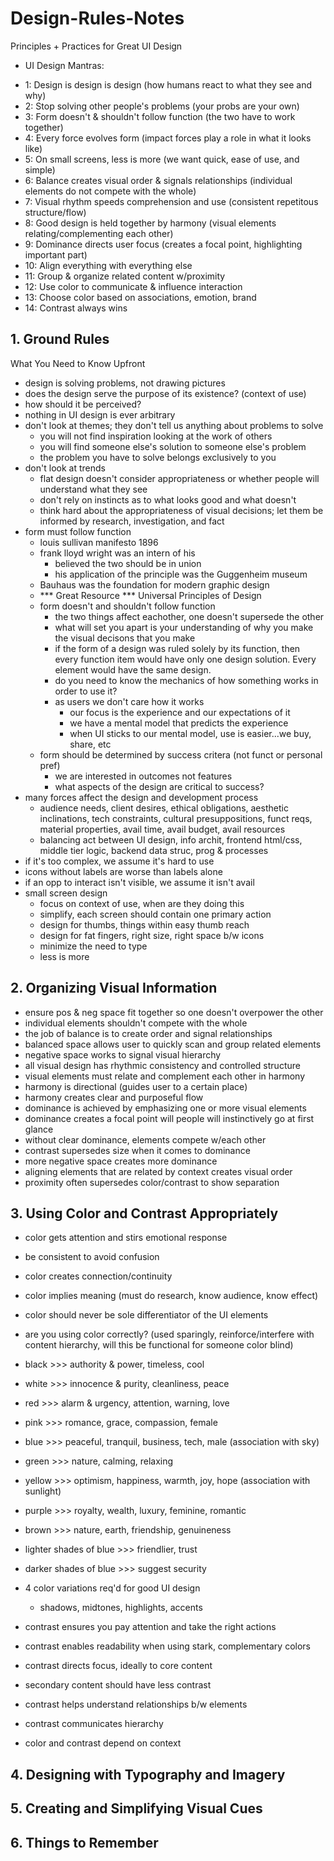 # Design-Rules-Notes 
  Principles + Practices for Great UI Design
  * UI Design Mantras:
  - 1: Design is design is design (how humans react to what they see and why)
  - 2: Stop solving other people's problems (your probs are your own)
  - 3: Form doesn't & shouldn't follow function (the two have to work together)
  - 4: Every force evolves form (impact forces play a role in what it looks like)
  - 5: On small screens, less is more  (we want quick, ease of use, and simple)
  - 6: Balance creates visual order & signals relationships  (individual elements do not compete with the whole)
  - 7: Visual rhythm speeds comprehension and use (consistent repetitous structure/flow)
  - 8: Good design is held together by harmony (visual elements relating/complementing each other)
  - 9: Dominance directs user focus (creates a focal point, highlighting important part)
  - 10: Align everything with everything else
  - 11: Group & organize related content w/proximity
  - 12: Use color to communicate & influence interaction
  - 13: Choose color based on associations, emotion, brand
  - 14: Contrast always wins 

## 1. Ground Rules
  What You Need to Know Upfront
  - design is solving problems, not drawing pictures
  - does the design serve the purpose of its existence? (context of use)
  - how should it be perceived? 
  - nothing in UI design is ever arbitrary
  - don't look at themes; they don't tell us anything about problems to solve
    - you will not find inspiration looking at the work of others
    - you will find someone else's solution to someone else's problem
    - the problem you have to solve belongs exclusively to you
  - don't look at trends
    - flat design doesn't consider appropriateness or whether people will understand what they see
    - don't rely on instincts as to what looks good and what doesn't
    - think hard about the appropriateness of visual decisions; let them be informed by research, investigation, and fact
  - form must follow function
    - louis sullivan manifesto 1896
    - frank lloyd wright was an intern of his
      - believed the two should be in union
      - his application of the principle was the Guggenheim museum
    - Bauhaus was the foundation for modern graphic design
    - *** Great Resource *** Universal Principles of Design
    - form doesn't and shouldn't follow function
      - the two things affect eachother, one doesn't supersede the other
      - what will set you apart is your understanding of why you make the visual decisons that you make
      - if the form of a design was ruled solely by its function, then every function item would have only one design solution. Every element would have the same design.
      - do you need to know the mechanics of how something works in order to use it?
      - as users we don't care how it works
        - our focus is the experience and our expectations of it
        - we have a mental model that predicts the experience
        - when UI sticks to our mental model, use is easier...we buy, share, etc
    - form should be determined by success critera (not funct or personal pref)
      - we are interested in outcomes not features
      - what aspects of the design are critical to success?
  - many forces affect the design and development process
    - audience needs, client desires, ethical obligations, aesthetic inclinations, tech constraints, cultural presuppositions, funct reqs, material properties, avail time, avail budget, avail resources
    - balancing act between UI design, info archit, frontend html/css, middle tier logic, backend data struc, prog & processes
  - if it's too complex, we assume it's hard to use
  - icons without labels are worse than labels alone
  - if an opp to interact isn't visible, we assume it isn't avail
  - small screen design
    - focus on context of use, when are they doing this
    - simplify, each screen should contain one primary action
    - design for thumbs, things within easy thumb reach
    - design for fat fingers, right size, right space b/w icons
    - minimize the need to type
    - less is more

## 2. Organizing Visual Information
  - ensure pos & neg space fit together so one doesn't overpower the other
  - individual elements shouldn't compete with the whole
  - the job of balance is to create order and signal relationships
  - balanced space allows user to quickly scan and group related elements
  - negative space works to signal visual hierarchy
  - all visual design has rhythmic consistency and controlled structure
  - visual elements must relate and complement each other in harmony
  - harmony is directional (guides user to a certain place)
  - harmony creates clear and purposeful flow
  - dominance is achieved by emphasizing one or more visual elements
  - dominance creates a focal point will people will instinctively go at first glance
  - without clear dominance, elements compete w/each other 
  - contrast supersedes size when it comes to dominance
  - more negative space creates more dominance
  - aligning elements that are related by context creates visual order
  - proximity often supersedes color/contrast to show separation

## 3. Using Color and Contrast Appropriately
  - color gets attention and stirs emotional response
  - be consistent to avoid confusion
  - color creates connection/continuity
  - color implies meaning (must do research, know audience, know effect)
  - color should never be sole differentiator of the UI elements
  - are you using color correctly? (used sparingly, reinforce/interfere with content hierarchy, will this be functional for someone color blind)
  - black >>> authority & power, timeless, cool
  - white >>> innocence & purity, cleanliness, peace
  - red >>> alarm & urgency, attention, warning, love
  - pink >>> romance, grace, compassion, female
  - blue >>> peaceful, tranquil, business, tech, male (association with sky)
  - green >>> nature, calming, relaxing
  - yellow >>> optimism, happiness, warmth, joy, hope (association with sunlight) 
  - purple >>> royalty, wealth, luxury, feminine, romantic
  - brown >>> nature, earth, friendship, genuineness

  - lighter shades of blue >>> friendlier, trust
  - darker shades of blue >>> suggest security
  - 4 color variations req'd for good UI design   
    - shadows, midtones, highlights, accents
  - contrast ensures you pay attention and take the right actions
  - contrast enables readability when using stark, complementary colors
  - contrast directs focus, ideally to core content
  - secondary content should have less contrast
  - contrast helps understand relationships b/w elements
  - contrast communicates hierarchy
  - color and contrast depend on context


## 4. Designing with Typography and Imagery

## 5. Creating and Simplifying Visual Cues

## 6. Things to Remember
